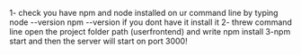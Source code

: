 1- check you have npm and node installed on ur command line by typing
node --version
npm --version
if you dont have it install it
2- threw command line open the project folder path  (userfrontend) and write
npm install
3-npm start and then the server will start on port 3000!
